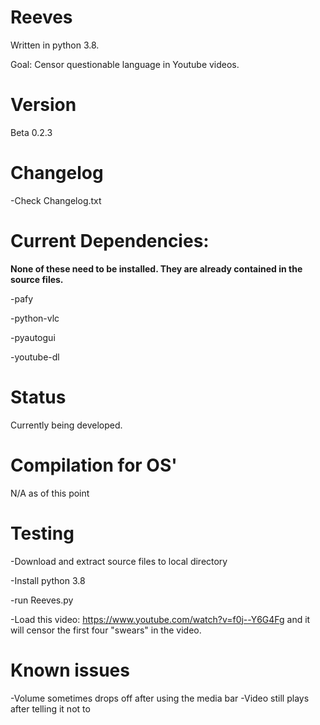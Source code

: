 # Reeves

Written in python 3.8.

Goal: Censor questionable language in Youtube videos.

# Version

Beta 0.2.3

# Changelog

-Check Changelog.txt

# Current Dependencies:

**None of these need to be installed. They are already contained in the source files.**

-pafy

-python-vlc

-pyautogui

-youtube-dl

# Status

Currently being developed.

# Compilation for OS'

N/A as of this point

# Testing

-Download and extract source files to local directory

-Install python 3.8

-run Reeves.py

-Load this video: https://www.youtube.com/watch?v=f0j--Y6G4Fg and it will censor the first four "swears" in the video.

# Known issues

-Volume sometimes drops off after using the media bar
-Video still plays after telling it not to
